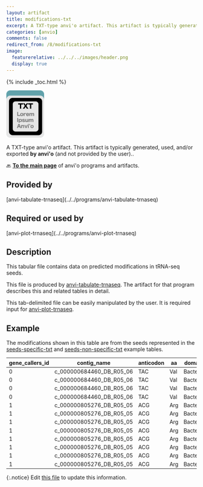 ```yaml
---
layout: artifact
title: modifications-txt
excerpt: A TXT-type anvi'o artifact. This artifact is typically generated, used, and/or exported by anvi'o (and not provided by the user)..
categories: [anvio]
comments: false
redirect_from: /8/modifications-txt
image:
  featurerelative: ../../../images/header.png
  display: true
---
```



{% include _toc.html %}


<img src="../../images/icons/TXT.png" alt="TXT" style="width:100px; border:none" />

A TXT-type anvi'o artifact. This artifact is typically generated, used, and/or exported **by anvi'o** (and not provided by the user)..

🔙 **[To the main page](../../)** of anvi'o programs and artifacts.

## Provided by


<p style="text-align: left" markdown="1"><span class="artifact-p">[anvi-tabulate-trnaseq](../../programs/anvi-tabulate-trnaseq)</span></p>


## Required or used by


<p style="text-align: left" markdown="1"><span class="artifact-r">[anvi-plot-trnaseq](../../programs/anvi-plot-trnaseq)</span></p>


## Description

This tabular file contains data on predicted modifications in tRNA-seq seeds.

This file is produced by <span class="artifact-p">[anvi-tabulate-trnaseq](/help/8/programs/anvi-tabulate-trnaseq)</span>. The artifact for that program describes this and related tables in detail.

This tab-delimited file can be easily manipulated by the user. It is required input for <span class="artifact-p">[anvi-plot-trnaseq](/help/8/programs/anvi-plot-trnaseq)</span>.

## Example

The modifications shown in this table are from the seeds represented in the <span class="artifact-n">[seeds-specific-txt](/help/8/artifacts/seeds-specific-txt)</span> and <span class="artifact-n">[seeds-non-specific-txt](/help/8/artifacts/seeds-non-specific-txt)</span> example tables.

| gene_callers_id | contig_name | anticodon | aa | domain | phylum | class | order | family | genus | species | taxon_percent_id | seed_position | ordinal_name | ordinal_position | canonical_position | reference | sample_name | A | C | G | T |
| --- | --- | --- | --- | --- | --- | --- | --- | --- | --- | --- | --- | --- | --- | --- | --- | --- | --- | --- | --- | --- | --- |
0 | c_000000684460_DB_R05_06 | TAC | Val | Bacteria | Firmicutes | Clostridia | Lachnospirales | Lachnospiraceae |  |  | 100 | 19 | d_loop_beta_1 | 22 | 20 | G | DB_01 | 142 | 589 | 69411 | 1315 |
0 | c_000000684460_DB_R05_06 | TAC | Val | Bacteria | Firmicutes | Clostridia | Lachnospirales | Lachnospiraceae |  |  | 100 | 19 | d_loop_beta_1 | 22 | 20 | G | DB_03 | 217 | 1056 | 83751 | 2592 |
0 | c_000000684460_DB_R05_06 | TAC | Val | Bacteria | Firmicutes | Clostridia | Lachnospirales | Lachnospiraceae |  |  | 100 | 19 | d_loop_beta_1 | 22 | 20 | G | DB_05 | 42 | 212 | 28784 | 515 |
0 | c_000000684460_DB_R05_06 | TAC | Val | Bacteria | Firmicutes | Clostridia | Lachnospirales | Lachnospiraceae |  |  | 100 | 19 | d_loop_beta_1 | 22 | 20 | G | DB_07 | 102 | 429 | 45633 | 977 |
1 | c_000000805276_DB_R05_05 | ACG | Arg | Bacteria | Firmicutes |  |  |  |  |  | 98.649 | 32 | anticodon_loop_1 | 36 | 32 | T | DB_01 | 0 | 51 | 14 | 77 |
1 | c_000000805276_DB_R05_05 | ACG | Arg | Bacteria | Firmicutes |  |  |  |  |  | 98.649 | 32 | anticodon_loop_1 | 36 | 32 | T | DB_03 | 1 | 274 | 97 | 642 |
1 | c_000000805276_DB_R05_05 | ACG | Arg | Bacteria | Firmicutes |  |  |  |  |  | 98.649 | 32 | anticodon_loop_1 | 36 | 32 | T | DB_05 | 0 | 78 | 17 | 137 |
1 | c_000000805276_DB_R05_05 | ACG | Arg | Bacteria | Firmicutes |  |  |  |  |  | 98.649 | 32 | anticodon_loop_1 | 36 | 32 | T | DB_07 | 0 | 19 | 18 | 87 |
1 | c_000000805276_DB_R05_05 | ACG | Arg | Bacteria | Firmicutes |  |  |  |  |  | 98.649 | 37 | anticodon_loop_6 | 41 | 37 | G | DB_01 | 0 | 1 | 137 | 5 |
1 | c_000000805276_DB_R05_05 | ACG | Arg | Bacteria | Firmicutes |  |  |  |  |  | 98.649 | 37 | anticodon_loop_6 | 41 | 37 | G | DB_03 | 5 | 18 | 916 | 64 |
1 | c_000000805276_DB_R05_05 | ACG | Arg | Bacteria | Firmicutes |  |  |  |  |  | 98.649 | 37 | anticodon_loop_6 | 41 | 37 | G | DB_05 | 6 | 3 | 222 | 7 |
1 | c_000000805276_DB_R05_05 | ACG | Arg | Bacteria | Firmicutes |  |  |  |  |  | 98.649 | 37 | anticodon_loop_6 | 41 | 37 | G | DB_07 | 0 | 15 | 104 | 1 |


{:.notice}
Edit [this file](https://github.com/merenlab/anvio/tree/master/anvio/docs/artifacts/modifications-txt.md) to update this information.

